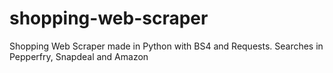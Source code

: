 # shopping-web-scraper
Shopping Web Scraper made in Python with BS4 and Requests. Searches in Pepperfry, Snapdeal and Amazon

